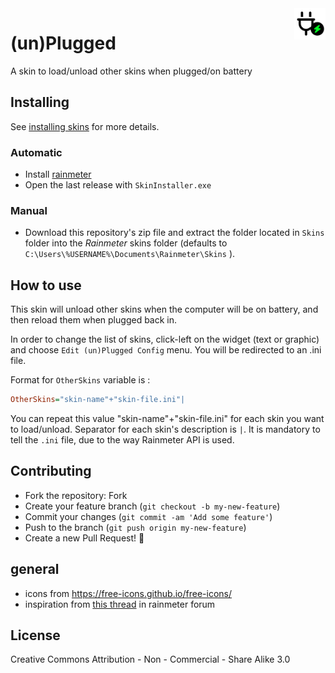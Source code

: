 <picture>
    <source media="(prefers-color-scheme: dark)" srcset="icons/plug-transparent-white-1.png">
    <source media="(prefers-color-scheme: light)" srcset="icons/plug-transparent-1.png">
    <img alt="(un)Plugged logo" src="icons/plug-transparent-1.png" width="10%" height="10%" align="right">
</picture>

# (un)Plugged

A skin to load/unload other skins when plugged/on battery

## Installing

See [installing skins](https://docs.rainmeter.net/manual/installing-skins/) for more details.

### Automatic

* Install [rainmeter](https://github.com/rainmeter/rainmeter/releases/latest)
* Open the last release with `SkinInstaller.exe`

### Manual

* Download this repository's zip file and extract the folder located in `Skins` folder into the *Rainmeter* skins folder (defaults to `C:\Users\%USERNAME%\Documents\Rainmeter\Skins` ).

## How to use

This skin will unload other skins when the computer will be on battery, and then reload them when plugged back in. 

In order to change the list of skins, click-left on the widget (text or graphic) and choose `Edit (un)Plugged Config` menu.
You will be redirected to an .ini file. 

Format for `OtherSkins` variable is :
```ini
OtherSkins="skin-name"+"skin-file.ini"|
```
You can repeat this value "skin-name"+"skin-file.ini" for each skin you want to load/unload. Separator for each skin's description is `|`.
It is mandatory to tell the `.ini` file, due to the way Rainmeter API is used.

## Contributing

* Fork the repository: Fork
* Create your feature branch (`git checkout -b my-new-feature`)
* Commit your changes (`git commit -am 'Add some feature'`)
* Push to the branch (`git push origin my-new-feature`)
* Create a new Pull Request! 🎉


## general

* icons from https://free-icons.github.io/free-icons/
* inspiration from [this thread](https://forum.rainmeter.net/viewtopic.php?p=206092) in rainmeter forum
 
## License

Creative Commons Attribution - Non - Commercial - Share Alike 3.0
